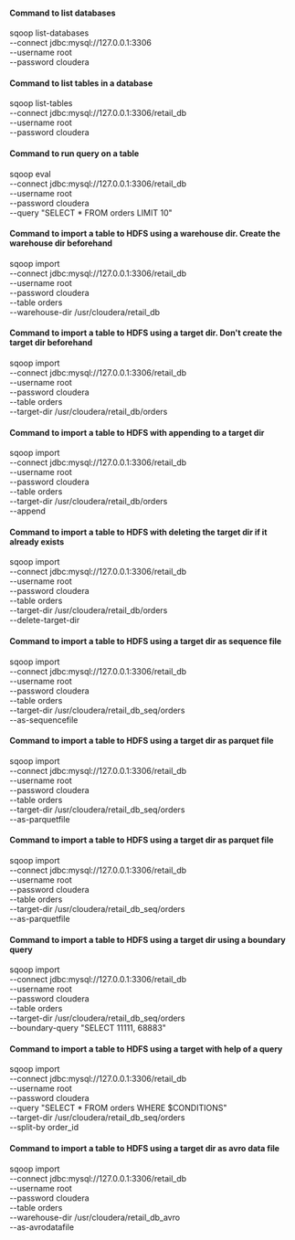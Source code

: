 #### Command to list databases
sqoop list-databases \
--connect jdbc:mysql://127.0.0.1:3306 \
--username root \
--password cloudera 

#### Command to list tables in a database
sqoop list-tables \
--connect jdbc:mysql://127.0.0.1:3306/retail_db \
--username root \
--password cloudera 

#### Command to run query on a table
sqoop eval \
--connect jdbc:mysql://127.0.0.1:3306/retail_db \
--username root \
--password cloudera \
--query "SELECT * FROM orders LIMIT 10"

#### Command to import a table to HDFS using a warehouse dir. Create the warehouse dir beforehand
sqoop import \
--connect jdbc:mysql://127.0.0.1:3306/retail_db \
--username root \
--password cloudera \
--table orders \
--warehouse-dir /usr/cloudera/retail_db

#### Command to import a table to HDFS using a target dir. Don't create the target dir beforehand
sqoop import \
--connect jdbc:mysql://127.0.0.1:3306/retail_db \
--username root \
--password cloudera \
--table orders \
--target-dir /usr/cloudera/retail_db/orders 

#### Command to import a table to HDFS with appending to a target dir
sqoop import \
--connect jdbc:mysql://127.0.0.1:3306/retail_db \
--username root \
--password cloudera \
--table orders \
--target-dir /usr/cloudera/retail_db/orders \
--append

#### Command to import a table to HDFS with deleting the target dir if it already exists
sqoop import \
--connect jdbc:mysql://127.0.0.1:3306/retail_db \
--username root \
--password cloudera \
--table orders \
--target-dir /usr/cloudera/retail_db/orders \
--delete-target-dir

#### Command to import a table to HDFS using a target dir as sequence file
sqoop import \
--connect jdbc:mysql://127.0.0.1:3306/retail_db \
--username root \
--password cloudera \
--table orders \
--target-dir /usr/cloudera/retail_db_seq/orders \
--as-sequencefile

#### Command to import a table to HDFS using a target dir as parquet file
sqoop import \
--connect jdbc:mysql://127.0.0.1:3306/retail_db \
--username root \
--password cloudera \
--table orders \
--target-dir /usr/cloudera/retail_db_seq/orders \
--as-parquetfile

#### Command to import a table to HDFS using a target dir as parquet file
sqoop import \
--connect jdbc:mysql://127.0.0.1:3306/retail_db \
--username root \
--password cloudera \
--table orders \
--target-dir /usr/cloudera/retail_db_seq/orders \
--as-parquetfile

#### Command to import a table to HDFS using a target dir using a boundary query
sqoop import \
--connect jdbc:mysql://127.0.0.1:3306/retail_db \
--username root \
--password cloudera \
--table orders \
--target-dir /usr/cloudera/retail_db_seq/orders \
--boundary-query "SELECT 11111, 68883"

#### Command to import a table to HDFS using a target with help of a query
sqoop import \
--connect jdbc:mysql://127.0.0.1:3306/retail_db \
--username root \
--password cloudera \
--query "SELECT * FROM orders WHERE \$CONDITIONS" \
--target-dir /usr/cloudera/retail_db_seq/orders \
--split-by order_id

#### Command to import a table to HDFS using a target dir as avro data file
sqoop import \
--connect jdbc:mysql://127.0.0.1:3306/retail_db \
--username root \
--password cloudera \
--table orders \
--warehouse-dir /usr/cloudera/retail_db_avro \
--as-avrodatafile

